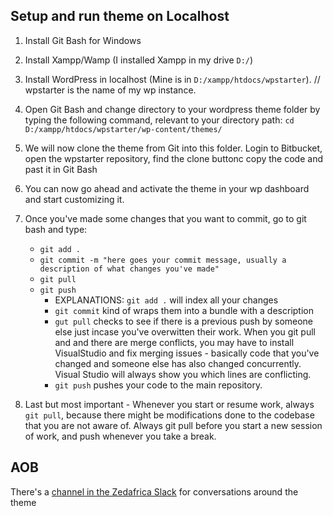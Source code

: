 ## Setup and run theme on Localhost

1. Install Git Bash for Windows
2. Install Xampp/Wamp (I installed Xampp in my drive `D:/`)
3. Install WordPress in localhost (Mine is in `D:/xampp/htdocs/wpstarter`). // wpstarter is the name of my wp instance.
4. Open Git Bash and change directory to your wordpress theme folder by typing the following command, relevant to your directory path:
 	`cd D:/xampp/htdocs/wpstarter/wp-content/themes/`
5. We will now clone the theme from Git into this folder. Login to Bitbucket, open the wpstarter repository, find the clone buttonc copy the code and past it in Git Bash
6. You can now go ahead and activate the theme in your wp dashboard and start customizing it.
7. Once you've made some changes that you want to commit, go to git bash and type:

    * `git add .`
    * `git commit -m "here goes your commit message, usually a description of what changes you've made"`
    * `git pull`
    * `git push`
        * EXPLANATIONS: `git add .` will index all your changes
        * `git commit` kind of wraps them into a bundle with a description
        * `gut pull` checks to see if there is a previous push by someone else just incase you've overwitten their work. When you git pull and and there are merge conflicts, you may have to install VisualStudio and fix merging issues - basically code that you've changed and someone else has also changed concurrently. Visual Studio will always show you which lines are conflicting.
        * `git push` pushes your code to the main repository.

8. Last but most important - Whenever you start or resume work, always `git pull`, because there might be modifications done to the codebase that you are not aware of. Always git pull before you start a new session of work, and push whenever you take a break.


## AOB
There's a [channel in the Zedafrica Slack](https://zedafrica.slack.com/archives/C013N1R2NSE) for conversations around the theme